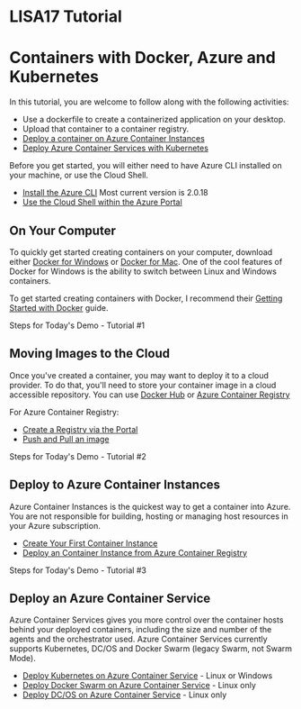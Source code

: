 # LISA17 Tutorial
# Containers with Docker, Azure and Kubernetes

In this tutorial, you are welcome to follow along with the following activities:

* Use a dockerfile to create a containerized application on your desktop.
* Upload that container to a container registry.
* [Deploy a container on Azure Container Instances](https://github.com/techbunny/LISA17/blob/master/articles/container-instances/container-instances-quickstart.md)
* [Deploy Azure Container Services with Kubernetes](https://github.com/techbunny/LISA17/blob/master/articles/container-services/kubernetes/container-service-kubernetes-walkthrough.md)

Before you get started, you will either need to have Azure CLI installed on your machine, or use the Cloud Shell.

* [Install the Azure CLI](https://docs.microsoft.com/en-us/cli/azure/install-azure-cli?view=azure-cli-latest)
Most current version is 2.0.18
* [Use the Cloud Shell within the Azure Portal](https://github.com/techbunny/LISA17/blob/master/includes/cloud-shell-try-it.md)

## On Your Computer

To quickly get started creating containers on your computer, download either [Docker for Windows](https://www.docker.com/docker-windows) or [Docker for Mac](https://www.docker.com/docker-mac). One of the cool features of Docker for Windows is the ability to switch between Linux and Windows containers. 

To get started creating containers with Docker, I recommend their [Getting Started with Docker](https://docs.docker.com/get-started/) guide.

Steps for Today's Demo - Tutorial #1


## Moving Images to the Cloud

Once you've created a container, you may want to deploy it to a cloud provider. To do that, you'll need to store your container image in a cloud accessible repository.  You can use [Docker Hub](https://hub.docker.com/) or [Azure Container Registry](https://docs.microsoft.com/en-us/azure/container-registry/container-registry-intro)

For Azure Container Registry:

* [Create a Registry via the Portal](https://docs.microsoft.com/en-us/azure/container-registry/container-registry-get-started-portal)
* [Push and Pull an image](https://docs.microsoft.com/en-us/azure/container-registry/container-registry-get-started-docker-cli)

Steps for Today's Demo - Tutorial #2

## Deploy to Azure Container Instances

Azure Container Instances is the quickest way to get a container into Azure. You are not responsible for building, hosting or managing host resources in your Azure subscription. 

* [Create Your First Container Instance](https://docs.microsoft.com/en-us/azure/container-instances/container-instances-quickstart)
* [Deploy an Container Instance from Azure Container Registry](https://docs.microsoft.com/en-us/azure/container-instances/container-instances-tutorial-deploy-app)

Steps for Today's Demo - Tutorial #3

## Deploy an Azure Container Service

Azure Container Services gives you more control over the container hosts behind your deployed containers, including the size and number of the agents and the orchestrator used. Azure Container Services currently supports Kubernetes, DC/OS and Docker Swarm (legacy Swarm, not Swarm Mode).

* [Deploy Kubernetes on Azure Container Service](https://docs.microsoft.com/en-us/azure/container-service/kubernetes/container-service-kubernetes-walkthrough) - Linux or Windows
* [Deploy Docker Swarm on Azure Container Service](https://docs.microsoft.com/en-us/azure/container-service/dcos-swarm/container-service-swarm-walkthrough) - Linux only
* [Deploy DC/OS on Azure Container Service](https://docs.microsoft.com/en-us/azure/container-service/dcos-swarm/container-service-dcos-quickstart) - Linux only

